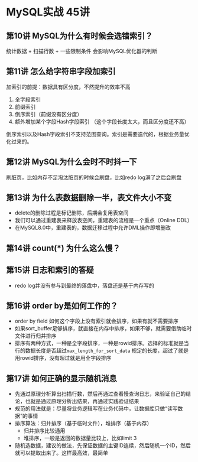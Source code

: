 # MySQL实战 45讲
## 第10讲 MySQL为什么有时候会选错索引？
统计数据 + 扫描行数 + 一些限制条件 会影响MySQL优化器的判断

## 第11讲 怎么给字符串字段加索引
加索引的前提：数据具有区分度，不然提升的效率不高
1. 全字段索引
2. 前缀索引
3. 倒序索引（前缀没有区分度）
4. 额外增加某个字段Hash字段索引 （这个字段长度太大，而且区分度还不高）

倒序索引以及Hash字段索引不支持范围查询。索引是需要迭代的，根据业务量优化过来的。

## 第12讲 MySQL为什么会时不时抖一下
刷脏页，比如内存不足淘汰脏页的时候会刷盘，比如redo log满了之后会刷盘
## 第13讲 为什么表数据删除一半，表文件大小不变
- delete的删除过程是标记删除，后期会复用表空间
- 我们可以通过重建表来释放表空间，重建表的流程是一个重点（Online DDL）
- 在MySQL8.0中，重建表的，数据迁移过程中允许DML操作即增删改
## 第14讲 count(\*) 为什么这么慢？
## 第15讲 日志和索引的答疑
- redo log并没有参与到最终的落盘中，落盘还是基于内存写的
## 第16讲 order by是如何工作的？
- order by field 如何这个字段上没有索引就会排序，如果有就不需要排序
- 如果sort_buffer足够排序，就直接在内存中排序，如果不够，就需要借助临时文件进行归并排序
- 排序有两种方式，一种是全字段排序，一种是rowid排序。选择的标准就是当行的数据长度是否超过`max_length_for_sort_data` 规定的长度，超过了就是用rowid排序，没有超过就是用全字段排序
## 第17讲 如何正确的显示随机消息
- 先通过原理分析算出扫描行数，然后再通过查看慢查询日志，来验证自己的结论，也就是通过原理分析出结果，再通过实践验证结果
- 规范的用法就是：尽量将业务逻辑写在业务代码中，让数据库只做“读写数据”的事情
- 排序算法：归并排序（基于临时文件），堆排序（基于内存）
    - 归并排序比较通用
    - 堆排序，一般是返回的数据量比较上，比如limit 3
- 随机选数据，建议的做法，先保证数据的主键ID连续，然后随机一个ID，然后就可以提取出来了。这样最高效，最简单
